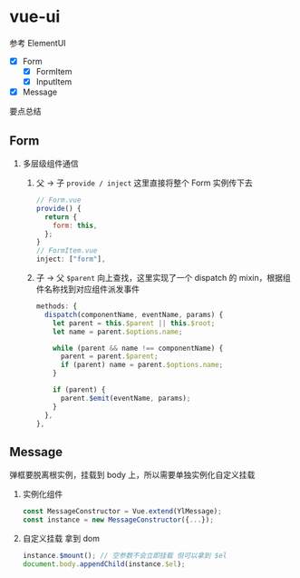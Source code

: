 # vue-ui

参考 ElementUI

- [x] Form
  - [x] FormItem
  - [x] InputItem
- [x] Message

要点总结

## Form

1. 多层级组件通信

   1. 父 -> 子 `provide / inject` 这里直接将整个 Form 实例传下去
      ```js
      // Form.vue
      provide() {
        return {
          form: this,
        };
      }
      // FormItem.vue
      inject: ["form"],
      ```
   2. 子 -> 父 `$parent` 向上查找，这里实现了一个 dispatch 的 mixin，根据组件名称找到对应组件派发事件

      ```js
      methods: {
        dispatch(componentName, eventName, params) {
          let parent = this.$parent || this.$root;
          let name = parent.$options.name;

          while (parent && name !== componentName) {
            parent = parent.$parent;
            if (parent) name = parent.$options.name;
          }

          if (parent) {
            parent.$emit(eventName, params);
          }
        },
      },
      ```

## Message

弹框要脱离根实例，挂载到 body 上，所以需要单独实例化自定义挂载

1. 实例化组件
   ```js
   const MessageConstructor = Vue.extend(YlMessage);
   const instance = new MessageConstructor({...});
   ```
2. 自定义挂载 拿到 dom
   ```js
   instance.$mount(); // 空参数不会立即挂载 但可以拿到 $el
   document.body.appendChild(instance.$el);
   ```
